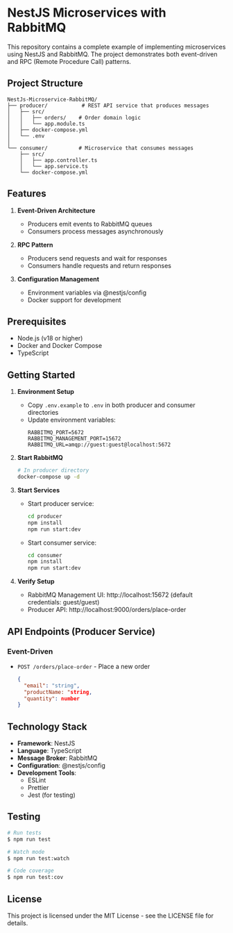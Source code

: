 # NestJS Microservices with RabbitMQ

This repository contains a complete example of implementing microservices using NestJS and RabbitMQ. The project demonstrates both event-driven and RPC (Remote Procedure Call) patterns.

## Project Structure

```
NestJs-Microservice-RabbitMQ/
├── producer/           # REST API service that produces messages
│   ├── src/
│   │   ├── orders/    # Order domain logic
│   │   └── app.module.ts
│   ├── docker-compose.yml
│   └── .env
│
└── consumer/          # Microservice that consumes messages
    ├── src/
    │   ├── app.controller.ts
    │   └── app.service.ts
    └── docker-compose.yml
```

## Features

1. **Event-Driven Architecture**
   - Producers emit events to RabbitMQ queues
   - Consumers process messages asynchronously

2. **RPC Pattern**
   - Producers send requests and wait for responses
   - Consumers handle requests and return responses

3. **Configuration Management**
   - Environment variables via @nestjs/config
   - Docker support for development

## Prerequisites

- Node.js (v18 or higher)
- Docker and Docker Compose
- TypeScript

## Getting Started

1. **Environment Setup**
   - Copy `.env.example` to `.env` in both producer and consumer directories
   - Update environment variables:
     ```
     RABBITMQ_PORT=5672
     RABBITMQ_MANAGEMENT_PORT=15672
     RABBITMQ_URL=amqp://guest:guest@localhost:5672
     ```

2. **Start RabbitMQ**
   ```bash
   # In producer directory
   docker-compose up -d
   ```

3. **Start Services**
   - Start producer service:
     ```bash
     cd producer
     npm install
     npm run start:dev
     ```
   - Start consumer service:
     ```bash
     cd consumer
     npm install
     npm run start:dev
     ```

4. **Verify Setup**
   - RabbitMQ Management UI: http://localhost:15672 (default credentials: guest/guest)
   - Producer API: http://localhost:9000/orders/place-order

## API Endpoints (Producer Service)

### Event-Driven

- `POST /orders/place-order` - Place a new order
  ```json
  {
    "email": "string",
    "productName: "string,
    "quantity": number
  }
  ```

## Technology Stack

- **Framework**: NestJS
- **Language**: TypeScript
- **Message Broker**: RabbitMQ
- **Configuration**: @nestjs/config
- **Development Tools**: 
  - ESLint
  - Prettier
  - Jest (for testing)

## Testing

```bash
# Run tests
$ npm run test

# Watch mode
$ npm run test:watch

# Code coverage
$ npm run test:cov
```

## License

This project is licensed under the MIT License - see the LICENSE file for details.
